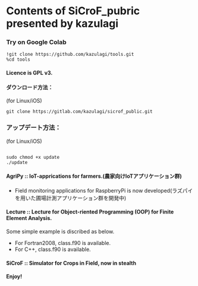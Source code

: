 # Contents of SiCroF_pubric presented by kazulagi


### Try on Google Colab

```
!git clone https://github.com/kazulagi/tools.git
%cd tools
```


#### Licence is GPL v3.

#### ダウンロード方法：

(for Linux/iOS)
~~~
git clone https://gitlab.com/kazulagi/sicrof_public.git
~~~

### アップデート方法：

(for Linux/iOS)
~~~

sudo chmod +x update
./update
~~~

#### AgriPy :: IoT-apprications for farmers.(農家向けIoTアプリケーション群)

- Field monitoring applications for RaspberryPi is now developed(ラズパイを用いた圃場計測アプリケーション群を開発中)  

#### Lecture :: Lecture for Object-riented Programming (OOP) for Finite Element Analysis.

Some simple example is discribed as below.

- For Fortran2008, class.f90 is available.
- For C++, class.f90 is available.


#### SiCroF :: Simulator for Crops in Field, now in stealth


#### Enjoy!
